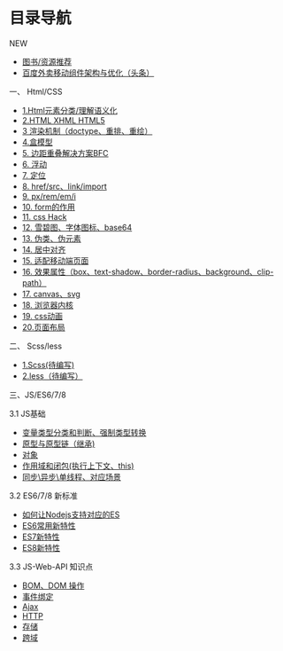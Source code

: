 # 目录导航
NEW
* [ 图书/资源推荐](../resource/r-1.md)
* [百度外卖移动组件架构与优化（头条）](../meeting/m-1.md)

一、 Html/CSS  
* [1.Html元素分类/理解语义化](./hc-1.md) 
* [2.HTML XHML HTML5](./hc-2.md)  
* [3 渲染机制（doctype、重排、重绘）](./hc-3.md)   
* [4.盒模型](./hc-4.md)   
* [5. 边距重叠解决方案BFC](./hc-5.md)  
* [6. 浮动](./hc-6.md)  
* [7. 定位](./hc-7.md)  
* [8. href/src、link/import](./hc-8.md)  
* [9. px/rem/em/i](./hc-9.md)  
* [10. form的作用](./hc-10.md)  
* [11. css Hack](./hc-11.md)  
* [12. 雪碧图、字体图标、base64](./hc-12.md)
* [13. 伪类、伪元素](./hc-13.md)
* [14. 居中对齐](./hc-14.md)
* [15. 适配移动端页面](./hc-15.md)
* [16. 效果属性（box、text-shadow、border-radius、background、clip-path）](./hc-16.md)
* [17. canvas、svg](./hc-17.md)  
* [18. 浏览器内核](./hc-18.md)  
* [19. css动画](./hc-19.md)  
* [20.页面布局](./hc-20.md)  

二、 Scss/less  
* [1.Scss(待编写)](../404.md) 
* [2.less（待编写）](../404.md)  



三、JS/ES6/7/8 
 
 3.1 JS基础
* [变量类型分类和判断、强制类型转换](javascript/js-1.md)    
* [原型与原型链（继承)](javascript/js-2.md)
* [对象](javascript/js-3.md)      
* [作用域和闭包(执行上下文、this)](javascript/js-4.md) 
* [同步\异步\单线程、对应场景](javascript/js-5.md)  
 
3.2 ES6/7/8 新标准    
* [如何让Nodejs支持对应的ES](javascript/js-6.md)  
* [ES6常用新特性](javascript/js-7.md)  
* [ES7新特性](javascript/js-8.md)  
* [ES8新特性](javascript/js-9.md)  
  
3.3 JS-Web-API 知识点
* [BOM、DOM 操作](javascript/js-10.md)  
* [事件绑定](javascript/js-11.md)  
* [Ajax](javascript/js-12.md) 
* [HTTP](javascript/js-13.md) 
* [存储](javascript/js-14.md)  
* [跨域](javascript/js-15.md)  